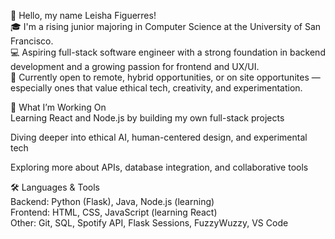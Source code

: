 👋 Hello, my name Leisha Figuerres!  
🎓 I'm a rising junior majoring in Computer Science at the University of San Francisco.  
💻 Aspiring full-stack software engineer with a strong foundation in backend development and a growing passion for frontend and UX/UI.  
🌺 Currently open to remote, hybrid opportunities, or on site opportunites — especially ones that value ethical tech, creativity, and experimentation.  
  
🚀 What I’m Working On  
Learning React and Node.js by building my own full-stack projects  

Diving deeper into ethical AI, human-centered design, and experimental tech  

Exploring more about APIs, database integration, and collaborative tools  

🛠️ Languages & Tools  
Backend: Python (Flask), Java, Node.js (learning)    
Frontend: HTML, CSS, JavaScript (learning React)  
Other: Git, SQL, Spotify API, Flask Sessions, FuzzyWuzzy, VS Code  
